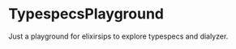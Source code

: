 TypespecsPlayground
===================

Just a playground for elixirsips to explore typespecs and dialyzer.
